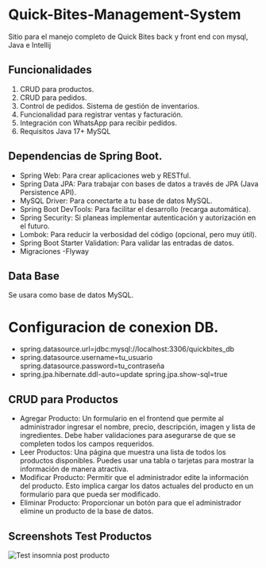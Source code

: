 # Quick-Bites-Management-System

Sitio para el manejo completo de Quick Bites back y front end con mysql, Java e Intellij

## Funcionalidades

1. CRUD para productos.
2. CRUD para pedidos.
3. Control de pedidos. Sistema de gestión de inventarios.
4. Funcionalidad para registrar ventas y facturación.
5. Integración con WhatsApp para recibir pedidos.
6. Requisitos Java 17+ MySQL

## Dependencias de Spring Boot.

- Spring Web: Para crear aplicaciones web y RESTful.
- Spring Data JPA: Para trabajar con bases de datos a través de JPA (Java Persistence API).
- MySQL Driver: Para conectarte a tu base de datos MySQL.
- Spring Boot DevTools: Para facilitar el desarrollo (recarga automática).
- Spring Security: Si planeas implementar autenticación y autorización en el futuro.
- Lombok: Para reducir la verbosidad del código (opcional, pero muy útil).
- Spring Boot Starter Validation: Para validar las entradas de datos.
- Migraciones -Flyway

## Data Base

Se usara como base de datos MySQL.

# Configuracion de conexion DB.

- spring.datasource.url=jdbc:mysql://localhost:3306/quickbites_db
- spring.datasource.username=tu_usuario spring.datasource.password=tu_contraseña
- spring.jpa.hibernate.ddl-auto=update spring.jpa.show-sql=true

## CRUD para Productos

- Agregar Producto: Un formulario en el frontend que permite al administrador ingresar el nombre, precio, descripción, imagen y lista de ingredientes. Debe haber validaciones para asegurarse de que se completen todos los campos requeridos.
- Leer Productos: Una página que muestra una lista de todos los productos disponibles. Puedes usar una tabla o tarjetas para mostrar la información de manera atractiva.
- Modificar Producto: Permitir que el administrador edite la información del producto. Esto implica cargar los datos actuales del producto en un formulario para que pueda ser modificado.
- Eliminar Producto: Proporcionar un botón para que el administrador elimine un producto de la base de datos.

## Screenshots Test Productos

![Test insomnia post producto](src/main/resources/static/imagenes/postProducto.png)
